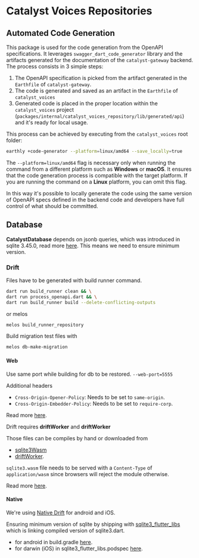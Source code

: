 # Catalyst Voices Repositories

## Automated Code Generation

This package is used for the code generation from the OpenAPI specifications.
It leverages `swagger_dart_code_generator` library and the artifacts generated
for the documentation of the `catalyst-gateway` backend.
The process consists in 3 simple steps:

1. The OpenAPI specification is picked from the artifact generated in the
   `Earthfile` of `catalyst-gateway`.
2. The code is generated and saved as an artifact in the `Earthfile` of
   `catalyst_voices`
3. Generated code is placed in the proper location within the `catalyst_voices`
   project (`packages/internal/catalyst_voices_repository/lib/generated/api`)
   and it's ready for local usage.

This process can be achieved by executing from the `catalyst_voices` root
folder:

```sh
earthly +code-generator --platform=linux/amd64 --save_locally=true
```

The `--platform=linux/amd64` flag is necessary only when running the command from
a different platform such as **Windows** or **macOS**.
It ensures that the code generation process is compatible with the target platform.
If you are running the command on a **Linux** platform, you can omit this flag.

In this way it's possible to locally generate the code using the same version of
OpenAPI specs defined in the backend code and developers have full control of
what should be committed.

## Database

**CatalystDatabase** depends on jsonb queries, which was introduced in sqlite 3.45.0, read more
[here](https://sqlite.org/jsonb.html). This means we need to ensure minimum version.

### Drift

Files have to be generated with build runner command.

```bash
dart run build_runner clean && \
dart run process_openapi.dart && \
dart run build_runner build --delete-conflicting-outputs
```

or melos

```bash
melos build_runner_repository
```

Build migration test files with

```bash
melos db-make-migration
```

#### Web

Use same port while building for db to be restored. `--web-port=5555`

Additional headers

* `Cross-Origin-Opener-Policy`: Needs to be set to `same-origin`.
* `Cross-Origin-Embedder-Policy`: Needs to be set to `require-corp`.

Read more [here](https://drift.simonbinder.eu/platforms/web/#additional-headers).

Drift requires **driftWorker** and **driftWorker**

Those files can be compiles by hand or downloaded from

* [sqlite3Wasm](https://github.com/simolus3/sqlite3.dart/releases)
* [driftWorker](https://github.com/simolus3/drift/releases).

`sqlite3.wasm` file needs to be served with a `Content-Type` of `application/wasm` since browsers
will reject the module otherwise.

Read more [here](https://drift.simonbinder.eu/platforms/web/#prerequisites).

#### Native

We're using [Native Drift](https://drift.simonbinder.eu/Platforms/vm/) for android and iOS.

Ensuring minimum version of sqlite by shipping with [sqlite3_flutter_libs](https://pub.dev/packages/sqlite3_flutter_libs) which is linking compiled version of sqlite3.dart.

* for android in build.gradle [here](https://github.com/simolus3/sqlite3.dart/blob/main/sqlite3_flutter_libs/android/build.gradle#L40).
* for darwin (iOS) in sqlite3_flutter_libs.podspec [here](https://github.com/simolus3/sqlite3.dart/blob/main/sqlite3_flutter_libs/darwin/sqlite3_flutter_libs.podspec#L23).